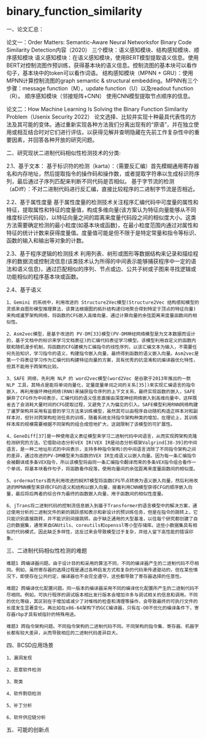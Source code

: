 # binary_function_similarity
一、论文汇总：

论文一：Order Matters: Semantic-Aware Neural Networksfor Binary Code Similarity Detection内容（2020）
    三个模块：语义感知模块、结构感知模块、顺序感知模块 语义感知模块：在语义感知模块，使用BERT模型提取语义信息。使用BERT对控制流图作预训练，获得基本块的语义信息。控制流图的基本块可以看作句子，基本块中的token可以看作词语。 结构感知模块（MPNN + GRU）：使用MPNN计算控制流图的graph semantic & structural embedding。MPNN有三个步骤：message function（M），update function（U）以及readout function（R）。 顺序感知模块（邻接矩阵+CNN） 使用CNN模型提取节点顺序的信息。

论文二：How Machine Learning Is Solving the Binary Function Similarity Problem（Usenix Security 2022）
    论文选择、比较并实现十种最具代表性的方法及其可能的变体。通过重新实现各种方法我们分离出现有的“原语”，并在独立使用或相互结合时对它们进行评估，以获得见解并查明隐藏在先前工作复杂性中的重要因素，并回答各种开放的研究问题。

二、研究现状二进制代码相似性检测技术的分类:

2.1、基于文本：
    基于标识符的检测（karta）：（需要反汇编）首先模糊通用寄存器名和内存地址，然后提取指令的操作码和操作数，或者提取字符串以生成标识符序列，最后通过子序列匹配来判断不同代码是否相似。
    基于字节流的检测（aDiff）：不对二进制代码进行反汇编，直接比较程序的二进制字节流是否相近。

2.2、基于属性度量
    基于属性度量的检测技术关注程序汇编代码中可度量的属性和特征，提取属性和特征的度量值，构成多维向量(该方案认为特征向量能够从不同维度标识代码段)，以特征向量之间的距离来度量代码段之间的相似度大小。这类方法需要确定检测的最小粒度(如基本块或函数)，在最小粒度范围内通过对属性和特征的统计计数来获得度量值。度量值可能是但不限于是特定常量和指令等标识、函数的输入和输出等对象的计数。

2.3、基于程序逻辑的检测技术
    利用列表、树形或图形等数据结构来记录和描绘程序的数据流或控制流信息(该类技术认为所得的中间表示能够捕获程序中一定的语法和语义信息)，通过匹配相似的序列、节点或边、公共子树或子图来寻找逻辑或功能相似的程序基本块或函数。

2.4、基于语义
    
    1、Gemini 的系统中，利用改进的 Structure2Vec模型(Structure2Vec 结构感知模型的灵感来自图形模型推理算法，该算法根据图的拓扑结构递归地聚合得到特定于顶点的特征向量)来构成暹罗架构网络，将函数的CFG嵌入高维向量，通过计算向量的余弦距离来度量函数间的相似性。
    
    2、Asm2vec模型，是基于改进的 PV-DM[33]模型(PV-DM神经网络模型是为文本数据而设计的，基于文档中的标识来学习文档表征)的汇编代码表征学习模型。该模型利用自定义的函数内联和随机漫步机制，将函数的CFG建模为汇编指令的线性序列，以该汇编文本为输入，不需要任何先验知识，学习指令的语义，构建指令嵌入向量，最终得到函数的语义嵌入向量。Asm2vec是第一个将表征学习作为汇编代码构建特征向量的方案，具有优秀的抗混淆和抗编译器优化特性，但其不能用于跨架构比较。
    
    3、SAFE 网络，先利用 NLP 的 word2vec模型(word2Vec 是谷歌于2013年推出的一款 NLP 工具，其特点是能将单词向量化，定量度量单词之间的关系[35])来实现汇编语言的指令嵌入，再利用循环神经网络(RNN)来捕获指令序列的上下文关系，最终实现函数的嵌入，SAFE摒弃了CFG作为中间表示，汇编代码的语义信息直接由深度神经网络嵌入到高维向量中，这样既省去了会消耗大量时间的CFG提取过程，又避免了人为偏见的引入。SAFE模型利用RNN网络构建了暹罗架构并采用有监督的学习方法来训练模型，虽然其可以由程序自动随机构造正样本对和副样本对，但针对跨架构检测任务的训练，随着系统支持指令架构种类的增加，在理论上，其训练样本库的规模需要根据不同架构的组合成倍地扩大，这就限制了该模型的可扩展性。
    
    4、GeneDiff[37]是一种使用语义表征模型来学习二进制代码中间语言，从而实现跨架构克隆检测研究的方法。它借助动态分析VEX IR(VEX IR是动态分析框架Valgrind[38-39]的中间语言，是一种二地址形式的中间表示，支持多种指令架构)的中间语言消除了不同指令架构之间的差异，通过改进的PV-DM模型来为函数的VEX IR生成语义以嵌入向量。因为每一条汇编指令会被翻译成多条VEX指令，所以该模型将由同一条汇编指令翻译而来的多条VEX指令组合看作一个单词，将基本块看作句子，将函数看作段落，使用向量间的余弦距离来度量函数间的相似度。
    
    5、ordermatters首先利用改进的BERT模型将函数CFG节点转换为语义嵌入向量，然后利用改进的MPNN模型来获得CFG的语义和结构以嵌入向量，接着利用CNN模型获得CFG的顺序嵌入向量，最后将后两者的综合作为最终的函数嵌入向量，用于函数间的相似性度量。
    
    6、jTrans将二进制代码的控制流信息嵌入到基于Transformer的语言模型中的解决方案，通过使用分析的二进制文件的新的跳跃感知表示和新设计的预训练任务，但是在指令的跳转上，它只能识别直接跳转，并不能识别间接跳转。由于缺乏通用的大型基准，以往每个研究都创建了自己的数据集，通常来自GNUtils、coreutils和openssl等小型存储库。这些小数据集具有相似的代码模式，因此缺乏多样性，这反过来会导致模型过于复杂，并给人留下高性能的错误印象。

三、二进制代码相似性检测的难题
    
    难题1 跨编译器问题。由于设计目的和采用的算法不同，不同的编译器产生的二进制代码不尽相同。例如，虽然寄存器的选择过程是通过各种启发方式和复杂的代码来传递驱动的，但在某些情况下，即使存在公共约定，编译器也不会完全遵守。这些都导致了寄存器选择的任意性。
    
    难题2 跨编译优化配置问题。同一版本的编译器采用不同的编译优化配置所产生的二进制代码不尽相同。例如，可执行程序的调试版本相比发行版本会增加许多与调试相关的信息和调用。不同的优化等级，其区别在于增加或减少了对堆栈的检查和清理等操作，会导致最终的可执行文件的长度发生显著变化。再比如在x86-64架构下的GCC编译器，只有在-O0不优化的编译条件下，寄存器rbp才具有帧指针的特殊用途。
    
    难题3 跨指令架构问题。不同指令架构的二进制代码不同。不同架构的指令集、寄存器、机器字长都有较大差异，从而导致相应的二进制代码差异巨大。

四、BCSD应用场景
    
    1、漏洞发现
    
    2、恶意软件检测
    
    3、聚类
    
    4、软件剽窃检测
    
    5、补丁分析
    
    6、软件供应链分析
五、可能的创新点

        
